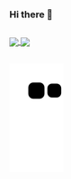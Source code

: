 ### Hi there 👋
##
<a href="https://github.com/AdrianoSilva19/AdrianoSilva19">
  <img align="center" src="https://github-readme-stats.vercel.app/api?username=AdrianoSilva19&count_private=true&include_all_comits=true&show_icons=true&theme=dracula" />
  <img align="center" src="https://github-readme-stats.vercel.app/api/top-langs/?username=AdrianoSilva19&langs_count=3&theme=dracula" />
</a>

##

<!--START_SECTION:waka-->
<!--END_SECTION:waka-->

##

![snake svg](https://github.com/AdrianoSilva19/AdrianoSilva19/blob/output/github-contribution-grid-snake.svg)







<!--

Here are some ideas to get you started:

- 🔭 I’m currently working on ...
- 🌱 I’m currently learning ...
- 👯 I’m looking to collaborate on ...
- 🤔 I’m looking for help with ...
- 💬 Ask me about ...
- 📫 How to reach me: ...
- 😄 Pronouns: ...
- ⚡ Fun fact: ...
-->
